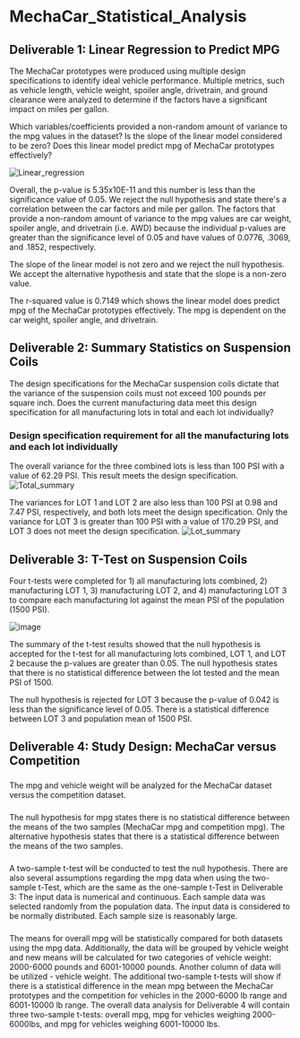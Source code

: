 # MechaCar_Statistical_Analysis

## Deliverable 1: Linear Regression to Predict MPG
The MechaCar prototypes were produced using multiple design specifications to identify ideal vehicle performance. Multiple metrics, such as vehicle length, vehicle weight, spoiler angle, drivetrain, and ground clearance were analyzed to determine if the factors have a significant impact on miles per gallon.

Which variables/coefficients provided a non-random amount of variance to the mpg values in the dataset?
Is the slope of the linear model considered to be zero?
Does this linear model predict mpg of MechaCar prototypes effectively?

![Linear_regression](https://user-images.githubusercontent.com/69759624/102735097-26387b80-4307-11eb-8ca5-a8e64d024539.PNG)

Overall, the p-value is 5.35x10E-11 and this number is less than the significance value of 0.05. We reject the null hypothesis and state there's a correlation between the car factors and mile per gallon. The factors that provide a non-random amount of variance to the mpg values are car weight, spoiler angle, and drivetrain (i.e. AWD) because the individual p-values are greater than the significance level of 0.05 and have values of 0.0776, .3069, and .1852, respectively.

The slope of the linear model is not zero and we reject the null hypothesis. We accept the alternative hypothesis and state that the slope is a non-zero value.

The r-squared value is 0.7149 which shows the linear model does predict mpg of the MechaCar prototypes effectively. The mpg is dependent on the car weight, spoiler angle, and drivetrain.

## Deliverable 2: Summary Statistics on Suspension Coils

The design specifications for the MechaCar suspension coils dictate that the variance of the suspension coils must not exceed 100 pounds per square inch. Does the current manufacturing data meet this design specification for all manufacturing lots in total and each lot individually?

### Design specification requirement for all the manufacturing lots and each lot individually
The overall variance for the three combined lots is less than 100 PSI with a value of 62.29 PSI. This result meets the design specification.
![Total_summary](https://user-images.githubusercontent.com/69759624/102734267-0d2ecb00-4305-11eb-90f1-97bef5d1af11.PNG)

The variances for LOT 1 and LOT 2 are also less than 100 PSI at 0.98 and 7.47 PSI, respectively, and both lots meet the design specification. Only the variance for LOT 3 is greater than 100 PSI with a value of 170.29 PSI, and LOT 3 does not meet the design specification.
![Lot_summary](https://user-images.githubusercontent.com/69759624/102734707-1cfadf00-4306-11eb-9173-9bf9b7f03433.PNG)

## Deliverable 3: T-Test on Suspension Coils
Four t-tests were completed for 1) all manufacturing lots combined, 2) manufacturing LOT 1, 3) manufacturing LOT 2, and 4) manufacturing LOT 3 to compare each manufacturing lot against the mean PSI of the population (1500 PSI).

![image](https://user-images.githubusercontent.com/69759624/102735639-9398dc00-4308-11eb-960a-ee0ef12908c1.png)

The summary of the t-test results showed that the null hypothesis is accepted for the t-test for all manufacturing lots combined, LOT 1, and LOT 2 because the p-values are greater than 0.05. The null hypothesis states that there is no statistical difference between the lot tested and the mean PSI of 1500.

The null hypothesis is rejected for LOT 3 because the p-value of 0.042 is less than the significance level of 0.05. There is a statistical difference between LOT 3 and population mean of 1500 PSI.

## Deliverable 4: Study Design: MechaCar versus Competition
### 
The mpg and vehicle weight will be analyzed for the MechaCar dataset versus the competition dataset.
### 
The null hypothesis for mpg states there is no statistical difference between the means of the two samples (MechaCar mpg and competition mpg). The alternative hypothesis states that there is a statistical difference between the means of the two samples.
### 
A two-sample t-test will be conducted to test the null hypothesis. There are also several assumptions regarding the mpg data when using the two-sample t-Test, which are the same as the one-sample t-Test in Deliverable 3:
The input data is numerical and continuous.
Each sample data was selected randomly from the population data.
The input data is considered to be normally distributed.
Each sample size is reasonably large.
### 
The means for overall mpg will be statistically compared for both datasets using the mpg data. Additionally, the data will be grouped by vehicle weight and new means will be calculated for two categories of vehicle weight: 2000-6000 pounds and 6001-10000 pounds. Another column of data will be utilized - vehicle weight. The additional two-sample t-tests will show if there is a statistical difference in the mean mpg between the MechaCar prototypes and the competition for vehicles in the 2000-6000 lb range and 6001-10000 lb range. The overall data analysis for Deliverable 4 will contain three two-sample t-tests: overall mpg, mpg for vehicles weighing 2000-6000lbs, and mpg for vehicles weighing 6001-10000 lbs.
